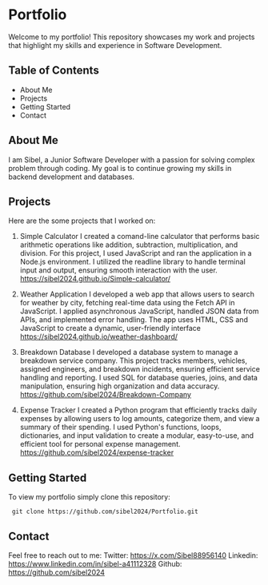 # Portfolio
Welcome to my portfolio! This repository showcases my work and projects that highlight my skills and experience in Software Development.

## Table of Contents
- About Me
- Projects
- Getting Started
- Contact

## About Me
I am Sibel, a Junior Software Developer with a passion for solving complex problem through coding. My goal is to continue growing my skills in backend development and databases.

## Projects
Here are the some projects that I worked on:
1) Simple Calculator
I created a comand-line calculator that performs basic arithmetic operations like addition, subtraction, multiplication, and division. For this project, I used JavaScript and ran the application in a Node.js environment. I utilized the readline library to handle terminal input and output, ensuring smooth interaction with the user.
https://sibel2024.github.io/Simple-calculator/

2) Weather Application
I developed a web app that allows users to search for weather by city, fetching real-time data using the Fetch API in JavaScript. I applied asynchronous JavaScript, handled JSON data from APIs, and implemented error handling. The app uses HTML, CSS and JavaScript to create a dynamic, user-friendly interface
https://sibel2024.github.io/weather-dashboard/

3) Breakdown Database
I developed a database system to manage a breakdown service company. This project tracks members, vehicles, assigned engineers, and breakdown incidents, ensuring efficient service handling and reporting. I used SQL for database queries, joins, and data manipulation, ensuring high organization and data accuracy.
https://github.com/sibel2024/Breakdown-Company

4) Expense Tracker
I created a Python program that efficiently tracks daily expenses by allowing users to log amounts, categorize them, and view a summary of their spending. I used Python's functions, loops, dictionaries, and input validation to create a modular, easy-to-use, and efficient tool for personal expense management.
https://github.com/sibel2024/expense-tracker

## Getting Started
To view my portfolio simply clone this repository:
 
     git clone https://github.com/sibel2024/Portfolio.git

## Contact
Feel free to reach out to me:
Twitter: https://x.com/Sibel88956140
Linkedin: https://www.linkedin.com/in/sibel-a41112328
Github: https://github.com/sibel2024
